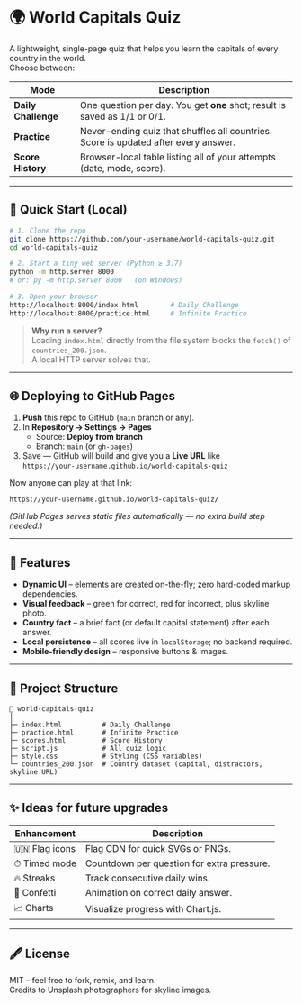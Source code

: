 # 🌍 World Capitals Quiz

A lightweight, single-page quiz that helps you learn the capitals of every country in the world.  
Choose between:

| Mode | Description |
|------|-------------|
| **Daily Challenge** | One question per day. You get **one** shot; result is saved as 1/1 or 0/1. |
| **Practice** | Never-ending quiz that shuffles all countries. Score is updated after every answer. |
| **Score History** | Browser-local table listing all of your attempts (date, mode, score). |

---

## 🚀 Quick Start (Local)

```bash
# 1. Clone the repo
git clone https://github.com/your-username/world-capitals-quiz.git
cd world-capitals-quiz

# 2. Start a tiny web server (Python ≥ 3.7)
python -m http.server 8000
# or: py -m http.server 8000   (on Windows)

# 3. Open your browser
http://localhost:8000/index.html        # Daily Challenge
http://localhost:8000/practice.html     # Infinite Practice
```

> **Why run a server?**  
> Loading `index.html` directly from the file system blocks the `fetch()` of `countries_200.json`.  
> A local HTTP server solves that.

---

## 🌐 Deploying to GitHub Pages

1. **Push** this repo to GitHub (`main` branch or any).  
2. In **Repository → Settings → Pages**  
   - Source: **Deploy from branch**  
   - Branch: `main` (or `gh-pages`)  
3. Save — GitHub will build and give you a **Live URL** like  
   `https://your-username.github.io/world-capitals-quiz`

Now anyone can play at that link:

```
https://your-username.github.io/world-capitals-quiz/
```

*(GitHub Pages serves static files automatically — no extra build step needed.)*

---

## 🔑 Features

- **Dynamic UI** – elements are created on-the-fly; zero hard-coded markup dependencies.  
- **Visual feedback** – green for correct, red for incorrect, plus skyline photo.  
- **Country fact** – a brief fact (or default capital statement) after each answer.  
- **Local persistence** – all scores live in `localStorage`; no backend required.  
- **Mobile-friendly design** – responsive buttons & images.  

---

## 📂 Project Structure

```
📁 world-capitals-quiz
│
├─ index.html          # Daily Challenge
├─ practice.html       # Infinite Practice
├─ scores.html         # Score History
├─ script.js           # All quiz logic
├─ style.css           # Styling (CSS variables)
└─ countries_200.json  # Country dataset (capital, distractors, skyline URL)
```

---

## ✨ Ideas for future upgrades

| Enhancement | Description |
|-------------|-------------|
| 🇺🇳 Flag icons | Flag CDN for quick SVGs or PNGs. |
| ⏱ Timed mode | Countdown per question for extra pressure. |
| 🔥 Streaks | Track consecutive daily wins. |
| 🎉 Confetti | Animation on correct daily answer. |
| 📈 Charts | Visualize progress with Chart.js. |

---

## 🖋 License

MIT – feel free to fork, remix, and learn.  
Credits to Unsplash photographers for skyline images.